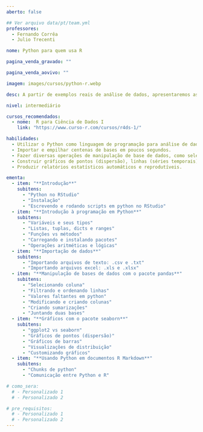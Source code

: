 ```yaml
---
aberto: false

## Ver arquivo data/pt/team.yml
professores:
  - Fernando Corrêa
  - Julio Trecenti

nome: Python para quem usa R

pagina_venda_gravado: ""

pagina_venda_aovivo: ""

imagem: images/cursos/python-r.webp

desc: A partir de exemplos reais de análise de dados, apresentaremos as principais maneiras de usar o Python para importação, manipulação e visualização de dados, usando o R como comparativo.

nivel: intermediário

cursos_recomendados:
  - nome:  R para Ciência de Dados I
    link: "https://www.curso-r.com/cursos/r4ds-1/"

habilidades:
  - Utilizar o Python como linguagem de programação para análise de dados.
  - Importar e empilhar centenas de bases em poucos segundos.
  - Fazer diversas operações de manipulação de base de dados, como selecionar, criar e modificar colunas, ordenar e filtrar linhas, criar agregações e juntar duas bases.
  - Construir gráficos de pontos (dispersão), linhas (séries temporais), barras e histogramas.
  - Produzir relatórios estatísticos automáticos e reprodutíveis.

ementa:
  - item: "**Introdução**"
    subitens:
      - "Python no RStudio"
      - "Instalação"
      - "Escrevendo e rodando scripts em python no RStudio"
  - item: "**Introdução à programação em Python**"
    subitens:
      - "Variáveis e seus tipos"
      - "Listas, tuplas, dicts e ranges"
      - "Funções vs métodos"
      - "Carregando e instalando pacotes"
      - "Operações aritméticas e lógicas"
  - item: "**Importação de dados**"
    subitens:
      - "Importando arquivos de texto: .csv e .txt"
      - "Importando arquivos excel: .xls e .xlsx"
  - item: "**Manipulação de bases de dados com o pacote pandas**"
    subitens:
      - "Selecionando coluna"
      - "Filtrando e ordenando linhas"
      - "Valores faltantes em python"
      - "Modificando e criando colunas"
      - "Criando sumarizações"
      - "Juntando duas bases"
  - item: "**Gráficos com o pacote seaborn**"
    subitens:
      - "ggplot2 vs seaborn"
      - "Gráficos de pontos (dispersão)"
      - "Gráficos de barras"
      - "Visualizações de distribuição"
      - "Customizando gráficos"
  - item: "**Usando Python em documentos R Markdown**"
    subitens:
      - "Chunks de python"
      - "Comunicação entre Python e R"

# como_sera:
  # - Personalizado 1
  # - Personalizado 2

# pre_requisitos:
  # - Personalizado 1
  # - Personalizado 2
---
```

